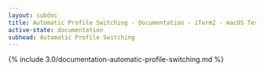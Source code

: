 ```yaml
---
layout: subdoc
title: Automatic Profile Switching - Documentation - iTerm2 - macOS Terminal Replacement
active-state: documentation
subhead: Automatic Profile Switching
---
```

{% include 3.0/documentation-automatic-profile-switching.md %}
